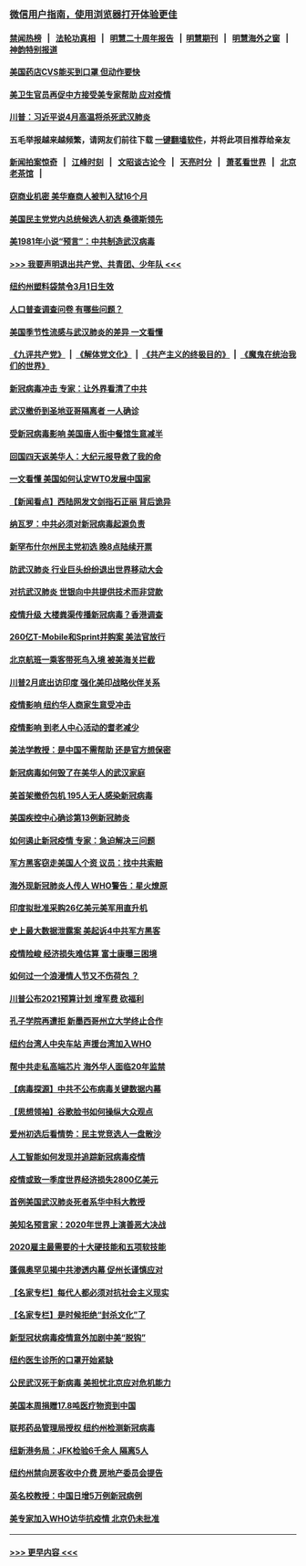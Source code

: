 ### [微信用户指南，使用浏览器打开体验更佳](https://github.com/gfw-breaker/banned-news1/blob/master/indexes/wechat-guide.md?t=0)
#### [禁闻热榜](热点新闻.md?t=0)  &nbsp;&nbsp;|&nbsp;&nbsp; [法轮功真相](https://github.com/gfw-breaker/truth/blob/master/README.md?t=0) &nbsp;&nbsp;|&nbsp;&nbsp; [明慧二十周年报告](https://github.com/gfw-breaker/mh-reports/blob/master/README.md?t=0) &nbsp;&nbsp;|&nbsp;&nbsp;[明慧期刊](https://github.com/gfw-breaker/mh-qikan) &nbsp;&nbsp;|&nbsp;&nbsp; [明慧海外之窗](https://github.com/gfw-breaker/mh-news/blob/master/README.md?t=0) &nbsp;&nbsp;|&nbsp;&nbsp; [神韵特别报道](https://github.com/gfw-breaker/mh-news/blob/master/shenyun.md?t=0)
#### [美国药店CVS能买到口罩 但动作要快](../pages/nsc412/n11862438.md?t=02130044) 
#### [美卫生官员再促中方接受美专家帮助 应对疫情](../pages/nsc412/n11864043.md?t=02130044) 
#### [川普：习近平说4月高温将杀死武汉肺炎](../pages/nsc412/n11860814.md?t=02130044) 
#### 五毛举报越来越频繁，请网友们前往下载 [一键翻墙软件](https://github.com/gfw-breaker/ssr-accounts)，并将此项目推荐给亲友
#### [新闻拍案惊奇](https://github.com/gfw-breaker/banned-news1/blob/master/pages/link4.md) &nbsp;&nbsp;|&nbsp;&nbsp; [江峰时刻](https://github.com/gfw-breaker/banned-news1/blob/master/pages/link4.md) &nbsp;&nbsp;|&nbsp;&nbsp; [文昭谈古论今](https://github.com/gfw-breaker/banned-news1/blob/master/pages/link4.md) &nbsp;&nbsp;|&nbsp;&nbsp; [天亮时分](https://github.com/gfw-breaker/banned-news1/blob/master/pages/link4.md) &nbsp;&nbsp;|&nbsp;&nbsp; [萧茗看世界](https://github.com/gfw-breaker/banned-news1/blob/master/pages/link4.md) &nbsp;&nbsp;|&nbsp;&nbsp; [北京老茶馆](https://github.com/gfw-breaker/banned-news1/blob/master/pages/link4.md) &nbsp;&nbsp;|&nbsp;&nbsp; 
#### [窃商业机密 美华裔商人被判入狱16个月](../pages/nsc412/n11863911.md?t=02130044) 
#### [美国民主党党内总统候选人初选 桑德斯领先](../pages/nsc412/n11863475.md?t=02130044) 
#### [美1981年小说“预言”：中共制造武汉病毒](../pages/nsc412/n11863306.md?t=02130044) 
#### [>>> 我要声明退出共产党、共青团、少年队 <<<](https://github.com/begood0513/goodnews/blob/master/quit/letter.md) 
#### [纽约州塑料袋禁令3月1日生效](../pages/nsc412/n11862832.md?t=02130044) 
#### [人口普查调查问卷  有哪些问题？](../pages/nsc412/n11862808.md?t=02130044) 
#### [美国季节性流感与武汉肺炎的差异 一文看懂](../pages/nsc412/n11862428.md?t=02130044) 
#### [《九评共产党》](https://github.com/begood0513/9ping.md/blob/master/README.md) &nbsp;|&nbsp; [《解体党文化》](../../../../jtdwh.md/blob/master/README.md)  &nbsp;|&nbsp; [《共产主义的终极目的》](../../../../gczydzjmd.md/blob/master/README.md) &nbsp;|&nbsp; [《魔鬼在统治我们的世界》](../../../../mgztzwmdsj.md/blob/master/README.md) 
#### [新冠病毒冲击 专家：让外界看清了中共](../pages/nsc412/n11862280.md?t=02130044) 
#### [武汉撤侨到圣地亚哥隔离者 一人确诊](../pages/nsc412/n11862460.md?t=02130044) 
#### [受新冠病毒影响 美国唐人街中餐馆生意减半](../pages/nsc412/n11861940.md?t=02130044) 
#### [回国四天返美华人：大纪元报导救了我的命](../pages/nsc412/n11862181.md?t=02130044) 
#### [一文看懂 美国如何认定WTO发展中国家](../pages/nsc412/n11862051.md?t=02130044) 
#### [【新闻看点】西陆网发文剑指石正丽 背后诡异](../pages/nsc412/n11861792.md?t=02130044) 
#### [纳瓦罗：中共必须对新冠病毒起源负责](../pages/nsc412/n11861810.md?t=02130044) 
#### [新罕布什尔州民主党初选 晚8点陆续开票](../pages/nsc412/n11861872.md?t=02130044) 
#### [防武汉肺炎 行业巨头纷纷退出世界移动大会](../pages/nsc412/n11861795.md?t=02130044) 
#### [对抗武汉肺炎 世银向中共提供技术而非贷款](../pages/nsc412/n11861652.md?t=02130044) 
#### [疫情升级 大楼粪渠传播新冠病毒？香港调查](../pages/nsc412/n11861556.md?t=02130044) 
#### [260亿T-Mobile和Sprint并购案 美法官放行](../pages/nsc412/n11861511.md?t=02130044) 
#### [北京航班一乘客带死鸟入境 被美海关拦截](../pages/nsc412/n11861317.md?t=02130044) 
#### [川普2月底出访印度 强化美印战略伙伴关系](../pages/nsc412/n11860557.md?t=02130044) 
#### [疫情影响  纽约华人商家生意受冲击](../pages/nsc412/n11860284.md?t=02130044) 
#### [疫情影响  到老人中心活动的耆老减少](../pages/nsc412/n11860199.md?t=02130044) 
#### [美法学教授：是中国不需帮助 还是官方想保密](../pages/nsc412/n11859492.md?t=02130044) 
#### [新冠病毒如何毁了在美华人的武汉家庭](../pages/nsc412/n11859524.md?t=02130044) 
#### [美首架撤侨包机 195人无人感染新冠病毒](../pages/nsc412/n11859908.md?t=02130044) 
#### [美国疾控中心确诊第13例新冠肺炎](../pages/nsc412/n11859966.md?t=02130044) 
#### [如何遏止新冠疫情 专家：急迫解决三问题](../pages/nsc412/n11859685.md?t=02130044) 
#### [军方黑客窃走美国人个资 议员：找中共索赔](../pages/nsc412/n11859371.md?t=02130044) 
#### [海外现新冠肺炎人传人 WHO警告：星火燎原](../pages/nsc412/n11859252.md?t=02130044) 
#### [印度拟批准采购26亿美元美军用直升机](../pages/nsc412/n11859143.md?t=02130044) 
#### [史上最大数据泄露案 美起诉4中共军方黑客](../pages/nsc412/n11859115.md?t=02130044) 
#### [疫情险峻 经济损失难估算 富士康曝三困境](../pages/nsc412/n11859120.md?t=02130044) 
#### [如何过一个浪漫情人节又不伤荷包 ？](../pages/nsc412/n11858969.md?t=02130044) 
#### [川普公布2021预算计划 增军费 砍福利](../pages/nsc412/n11859012.md?t=02130044) 
#### [孔子学院再遭拒 新墨西哥州立大学终止合作](../pages/nsc412/n11858661.md?t=02130044) 
#### [纽约台湾人中央车站  声援台湾加入WHO](../pages/nsc412/n11857757.md?t=02130044) 
#### [帮中共走私高端芯片 海外华人面临20年监禁](../pages/nsc412/n11855016.md?t=02130044) 
#### [【病毒探源】中共不公布病毒关键数据内幕](../pages/nsc412/n11856584.md?t=02130044) 
#### [【思想领袖】谷歌脸书如何操纵大众观点](../pages/nsc412/n11680874.md?t=02130044) 
#### [爱州初选后看情势：民主党竞选人一盘散沙](../pages/nsc412/n11856557.md?t=02130044) 
#### [人工智能如何发现并追踪新冠病毒疫情](../pages/nsc412/n11856398.md?t=02130044) 
#### [疫情或致一季度世界经济损失2800亿美元](../pages/nsc412/n11855639.md?t=02130044) 
#### [首例美国武汉肺炎死者系华中科大教授](../pages/nsc412/n11855500.md?t=02130044) 
#### [美知名预言家：2020年世界上演善恶大决战](../pages/nsc412/n11855418.md?t=02130044) 
#### [2020雇主最需要的十大硬技能和五项软技能](../pages/nsc412/n11850953.md?t=02130044) 
#### [蓬佩奥罕见揭中共渗透内幕 促州长谨慎应对](../pages/nsc412/n11854685.md?t=02130044) 
#### [【名家专栏】每代人都必须对抗社会主义现实](../pages/nsc412/n11831412.md?t=02130044) 
#### [【名家专栏】是时候拒绝“封杀文化”了](../pages/nsc412/n11814093.md?t=02130044) 
#### [新型冠状病毒疫情意外加剧中美“脱钩”](../pages/nsc412/n11854475.md?t=02130044) 
#### [纽约医生诊所的口罩开始紧缺](../pages/nsc412/n11853364.md?t=02130044) 
#### [公民武汉死于新病毒 美担忧北京应对危机能力](../pages/nsc412/n11854331.md?t=02130044) 
#### [美国本周捐赠17.8吨医疗物资到中国](../pages/nsc412/n11854269.md?t=02130044) 
#### [联邦药品管理局授权  纽约州检测新冠病毒](../pages/nsc412/n11853371.md?t=02130044) 
#### [纽新港务局：JFK检验6千余人  隔离5人](../pages/nsc412/n11853366.md?t=02130044) 
#### [纽约州禁向房客收中介费  房地产委员会提告](../pages/nsc412/n11853360.md?t=02130044) 
#### [英名校教授：中国日增5万例新冠病例](../pages/nsc412/n11854174.md?t=02130044) 
#### [美专家加入WHO访华抗疫情 北京仍未批准](../pages/nsc412/n11854043.md?t=02130044) 

----
#### [ >>> 更早内容 <<< ](../indexes/nsc412-earlier.md)
